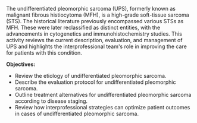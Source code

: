 The undifferentiated pleomorphic sarcoma (UPS), formerly known as malignant fibrous histiocytoma (MFH), is a high-grade soft-tissue sarcoma (STS). The historical literature previously encompassed various STSs as MFH. These were later reclassified as distinct entities, with the advancements in cytogenetics and immunohistochemistry studies. This activity reviews the current description, evaluation, and management of UPS and highlights the interprofessional team's role in improving the care for patients with this condition.

**Objectives:**
- Review the etiology of undifferentiated pleomorphic sarcoma.
- Describe the evaluation protocol for undifferentiated pleomorphic sarcoma.
- Outline treatment alternatives for undifferentiated pleomorphic sarcoma according to disease staging.
- Review how interprofessional strategies can optimize patient outcomes in cases of undifferentiated pleomorphic sarcoma.